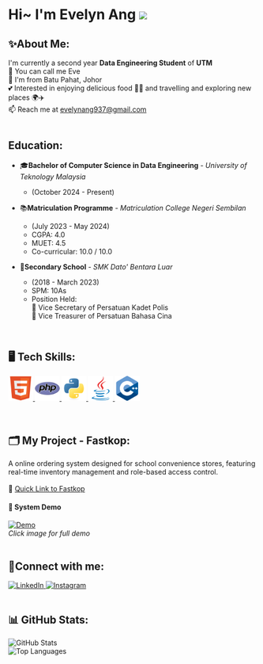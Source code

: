 # Hi~ I'm Evelyn Ang ![](https://user-images.githubusercontent.com/18350557/176309783-0785949b-9127-417c-8b55-ab5a4333674e.gif) 


## ✨About Me:
I'm currently a second year **Data Engineering Student** of **UTM**
<br>
💃 You can call me Eve <br>
🌱 I'm from Batu Pahat, Johor <br>
💕 Interested in enjoying delicious food 🍜🍰 and travelling and exploring new places 🌍✈️ <br>
📫 Reach me at evelynang937@gmail.com<br>
<br>
## Education:
- 🎓**Bachelor of Computer Science in Data Engineering** - *University of Teknology Malaysia*
  - (October 2024 - Present)
 
- 📚**Matriculation Programme** - *Matriculation College Negeri Sembilan*
    - (July 2023 - May 2024)
    - CGPA: 4.0
    - MUET: 4.5
    - Co-curricular: 10.0 / 10.0

- 🏫**Secondary School** - *SMK Dato' Bentara Luar*
  - (2018 - March 2023)
  - SPM: 10As
  - Position Held: <br>
                    📌 Vice Secretary of Persatuan Kadet Polis <br>
                    📌 Vice Treasurer of Persatuan Bahasa Cina

<br>

## 🖥️ Tech Skills:
<a href="https://developer.mozilla.org/en-US/docs/Web/HTML">
  <img src="https://raw.githubusercontent.com/devicons/devicon/master/icons/html5/html5-original.svg" alt="HTML" width="50" height="50" />
</a>
<a href="https://www.php.net/">
  <img src="https://raw.githubusercontent.com/devicons/devicon/master/icons/php/php-original.svg" alt="PHP" width="50" height="50" />
</a>
<a href="https://www.python.org/">
  <img src="https://raw.githubusercontent.com/devicons/devicon/master/icons/python/python-original.svg" alt="Python" width="50" height="50" />
</a>
<a href="https://www.java.com/">
  <img src="https://raw.githubusercontent.com/devicons/devicon/master/icons/java/java-original.svg" alt="Java" width="50" height="50" />
</a>
<a href="https://isocpp.org/">
  <img src="https://raw.githubusercontent.com/devicons/devicon/master/icons/cplusplus/cplusplus-original.svg" alt="C++" width="50" height="50" />
</a>
<br><br><br>

## 🗂️ My Project - Fastkop: 
A online ordering system designed for school convenience stores, featuring real-time inventory management and role-based access control. <br><br>
🔗 [Quick Link to Fastkop](https://github.com/evelyn2307/Fastkop)
#### 🎥 System Demo
[![Demo](https://img.youtube.com/vi/9sPRr0XtXxg/0.jpg)](https://www.youtube.com/watch?v=9sPRr0XtXxg)  
*Click image for full demo*<br><br>



## 🔗Connect with me:
<a href="https://www.linkedin.com/in/evelyn-ang-749569266/" target="_blank">
  <img src="https://upload.wikimedia.org/wikipedia/commons/c/ca/LinkedIn_logo_initials.png" alt="LinkedIn" width="40" height="40">
</a>

<a href="https://www.instagram.com/evelynnn_723/" target="_blank">
  <img src="https://upload.wikimedia.org/wikipedia/commons/9/95/Instagram_logo_2022.svg" alt="Instagram" width="40" height="40">
</a>
<br>
<br>

## 📊 GitHub Stats:
![GitHub Stats](https://github-readme-stats.vercel.app/api?username=evelyn2307&show_icons=true&theme=dark) <br>
![Top Languages](https://github-readme-stats.vercel.app/api/top-langs/?username=evelyn2307&layout=compact&theme=dark&hide=hack) <br><br>
<br>
